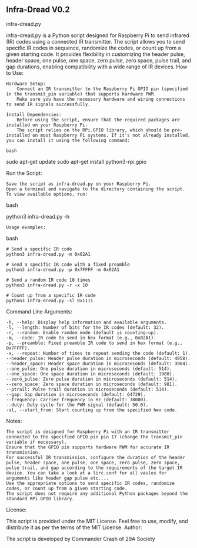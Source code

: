 
##  Infra-Dread   V0.2                                                          

infra-dread.py

infra-dread.py is a Python script designed for Raspberry Pi to send infrared (IR) codes using a connected IR transmitter. The script allows you to send specific IR codes in sequence, randomize the codes, or count up from a given starting code. It provides flexibility in customizing the header pulse, header space, one pulse, one space, zero pulse, zero space, pulse trail, and gap durations, enabling compatibility with a wide range of IR devices.
How to Use:

    Hardware Setup:
        Connect an IR transmitter to the Raspberry Pi GPIO pin (specified in the transmit_pin variable) that supports hardware PWM.
        Make sure you have the necessary hardware and wiring connections to send IR signals successfully.

    Install Dependencies:
        Before using the script, ensure that the required packages are installed on your Raspberry Pi.
        The script relies on the RPi.GPIO library, which should be pre-installed on most Raspberry Pi systems. If it's not already installed, you can install it using the following command:

    bash

sudo apt-get update
sudo apt-get install python3-rpi.gpio

Run the Script:

    Save the script as infra-dread.py on your Raspberry Pi.
    Open a terminal and navigate to the directory containing the script.
    To view available options, run:

bash

python3 infra-dread.py -h

    Usage examples:

bash

    # Send a specific IR code
    python3 infra-dread.py -m 0x02A1

    # Send a specific IR code with a fixed preamble
    python3 infra-dread.py -p 0x7FFFF -m 0x02A1

    # Send a random IR code 10 times
    python3 infra-dread.py -r -x 10

    # Count up from a specific IR code
    python3 infra-dread.py -sl 0x1111

Command Line Arguments:

    -h, --help: Display help information and available arguments.
    -l, --length: Number of bits for the IR codes (default: 32).
    -r, --random: Enable random mode (default is counting-up).
    -m, --code: IR code to send in hex format (e.g., 0x02A1).
    -p, --preamble: Fixed preamble IR code to send in hex format (e.g., 0x7FFFF).
    -x, --repeat: Number of times to repeat sending the code (default: 1).
    --header_pulse: Header pulse duration in microseconds (default: 4058).
    --header_space: Header space duration in microseconds (default: 3964).
    --one_pulse: One pulse duration in microseconds (default: 514).
    --one_space: One space duration in microseconds (default: 1980).
    --zero_pulse: Zero pulse duration in microseconds (default: 514).
    --zero_space: Zero space duration in microseconds (default: 981).
    --ptrail: Pulse trail duration in microseconds (default: 514).
    --gap: Gap duration in microseconds (default: 64729).
    --frequency: Carrier frequency in Hz (default: 38000).
    --duty: Duty cycle for the PWM signal (default: 50.0).
    -sl, --start_from: Start counting up from the specified hex code.

Notes:

    The script is designed for Raspberry Pi with an IR transmitter connected to the specified GPIO pin pin 17 (change the transmit_pin variable if necessary).
    Ensure that the GPIO pin supports hardware PWM for accurate IR transmission.
    For successful IR transmission, configure the duration of the header pulse, header space, one pulse, one space, zero pulse, zero space, pulse trail, and gap according to the requirements of the target IR device. You can take a look at a lirc.conf for all vaules for arguments like header gap pulse etc....
    Use the appropriate options to send specific IR codes, randomize codes, or count up from a given starting code.
    The script does not require any additional Python packages beyond the standard RPi.GPIO library.

License:

This script is provided under the MIT License. Feel free to use, modify, and distribute it as per the terms of the MIT License.
Author:

The script is developed by Commander Crash of 29A Society

